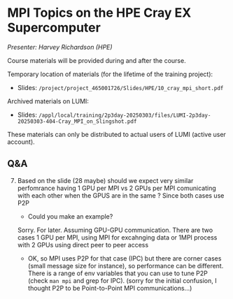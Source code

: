 # MPI Topics on the HPE Cray EX Supercomputer

*Presenter: Harvey Richardson (HPE)*

Course materials will be provided during and after the course.

Temporary location of materials (for the lifetime of the training project):

-   Slides: `/project/project_465001726/Slides/HPE/10_cray_mpi_short.pdf`

Archived materials on LUMI:

-   Slides: `/appl/local/training/2p3day-20250303/files/LUMI-2p3day-20250303-404-Cray_MPI_on_Slingshot.pdf`

<!--
-   Recording: `/appl/local/training/2p3day-20250303/recordings/404-Cray_MPI_on_Slingshot.mp4`
-->

These materials can only be distributed to actual users of LUMI (active user account).


## Q&A

7.  Based on the slide  (28 maybe) should we expect very similar perfomrance having 1 GPU per MPI vs 2 GPUs per MPI comunicating with each other when the GPUS are in the same ? Since both cases use P2P

    -   Could you make an example? 
    
    Sorry. For later. Assuming GPU-GPU communication. There are two cases 1 GPU per MPI, using MPI for excahnging data or 1MPI process with 2 GPUs using direct peer to peer access
            
    -   OK, so MPI uses P2P for that case (IPC) but there are corner cases (small message size for instance), so performance can be different. There is a range of env variables that you can use to tune P2P (check `man mpi` and grep for IPC). (sorry for the initial confusion, I thought P2P to be Point-to-Point MPI communications...)

